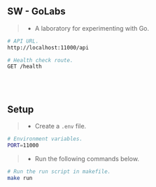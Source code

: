 ## SW - GoLabs

> - A laboratory for experimenting with Go.

```bash
# API URL.
http://localhost:11000/api

# Health check route.
GET /health
```

<br />
<br />



## Setup

> - Create a `.env` file.

```sh
# Environment variables.
PORT=11000
```

> - Run the following commands below.

```bash
# Run the run script in makefile.
make run
```
